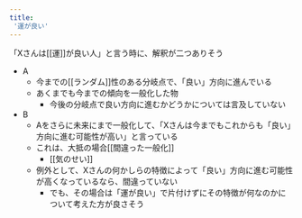 ```yaml
---
title:
 '運が良い'
---
```


「Xさんは[[運]]が良い人」と言う時に、解釈が二つありそう
- A
    - 今までの[[ランダム]]性のある分岐点で、「良い」方向に進んでいる
    - あくまでも今までの傾向を一般化した物
        - 今後の分岐点で良い方向に進むかどうかについては言及していない
- B
    - Aをさらに未来にまで一般化して、「Xさんは今までもこれからも「良い」方向に進む可能性が高い」と言っている
    - これは、大抵の場合[[間違った一般化]]
        - [[気のせい]]
    - 例外として、Xさんの何かしらの特徴によって「良い」方向に進む可能性が高くなっているなら、間違っていない
        - でも、その場合は「運が良い」で片付けずにその特徴が何なのかについて考えた方が良さそう